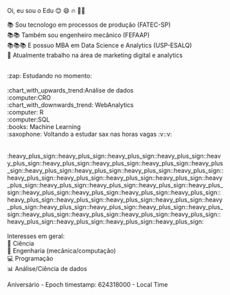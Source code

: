  Oi, eu sou o Edu :blush: :smile: :fire: ✊🏿
 
 :books: Sou tecnologo em processos de produção (FATEC-SP)<br/> 
 :books::books: Também sou engenheiro mecânico (FEFAAP)<br/> 
 :books::books::books: E possuo MBA em Data Science e Analytics (USP-ESALQ)<br/> 
 :office: Atualmente trabalho na área de marketing digital e analytics<br/> 
 
 <br/> 
 :zap: Estudando no momento: <br/> 
 <br/> 
 :chart_with_upwards_trend:Análise de dados<br/>  
:computer:CRO<br/>  
:chart_with_downwards_trend: WebAnalytics<br/>
 :computer: R<br/> 
 :computer:SQL <br/>
:books: Machine Learning <br/> 
 :saxophone: Voltando a estudar sax nas horas vagas :v::v:<br/> 
 <br/> <br/> 
 :heavy_plus_sign::heavy_plus_sign::heavy_plus_sign::heavy_plus_sign::heavy_plus_sign::heavy_plus_sign::heavy_plus_sign::heavy_plus_sign::heavy_plus_sign::heavy_plus_sign::heavy_plus_sign::heavy_plus_sign::heavy_plus_sign::heavy_plus_sign::heavy_plus_sign::heavy_plus_sign::heavy_plus_sign::heavy_plus_sign::heavy_plus_sign::heavy_plus_sign::heavy_plus_sign::heavy_plus_sign::heavy_plus_sign::heavy_plus_sign::heavy_plus_sign::heavy_plus_sign::heavy_plus_sign::heavy_plus_sign::heavy_plus_sign::heavy_plus_sign::heavy_plus_sign::heavy_plus_sign::heavy_plus_sign::heavy_plus_sign::heavy_plus_sign::heavy_plus_sign::heavy_plus_sign::heavy_plus_sign::heavy_plus_sign::heavy_plus_sign::heavy_plus_sign::heavy_plus_sign::heavy_plus_sign:
<br/> <br/> 
Interesses em geral:<br/> 
🔬 Ciência<br/> 
📡 Engenharia (mecânica/computação)<br/> 
💻 Programação<br/> 
📊 Análise/Ciência de dados<br/> 

Aniversário - Epoch timestamp: 624318000 - Local Time

<!--
**DuhBenhur/DuhBenhur** is a ✨ _special_ ✨ repository because its `README.md` (this file) appears on your GitHub profile.

Here are some ideas to get you started:

- 🔭 I’m currently working on ...
- 🌱 I’m currently learning ...
- 👯 I’m looking to collaborate on ...
- 🤔 I’m looking for help with ...
- 💬 Ask me about ...
- 📫 How to reach me: ...
- 😄 Pronouns: ...
- ⚡ Fun fact: ...
-->
